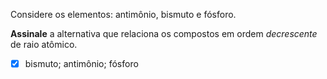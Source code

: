 Considere os elementos: antimônio, bismuto e fósforo.

**Assinale** a alternativa que relaciona os compostos em ordem *decrescente* de raio atômico.

- [x] bismuto; antimônio; fósforo

